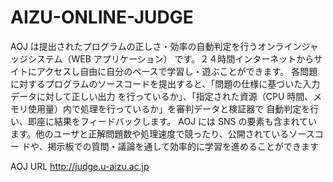 # AIZU-ONLINE-JUDGE

AOJ は提出されたプログラムの正しさ・効率の自動判定を行うオンラインジャッジシステム（WEB アプリケーション）
です。２４時間インターネットからサイトにアクセスし自由に自分のペースで学習し・遊ぶことができます。
 各問題に対するプログラムのソースコードを提出すると、「問題の仕様に基づいた入力データに対して正しい出力
を行っているか」、「指定された資源（CPU 時間、メモリ使用量）内で処理を行っているか」を審判データと検証器で
自動判定を行い、即座に結果をフィードバックします。
 AOJ には SNS の要素も含まれています。他のユーザと正解問題数や処理速度で競ったり、公開されているソースコー
ドや、掲示板での質問・議論を通して効率的に学習を進めることができます

AOJ URL   http://judge.u-aizu.ac.jp
